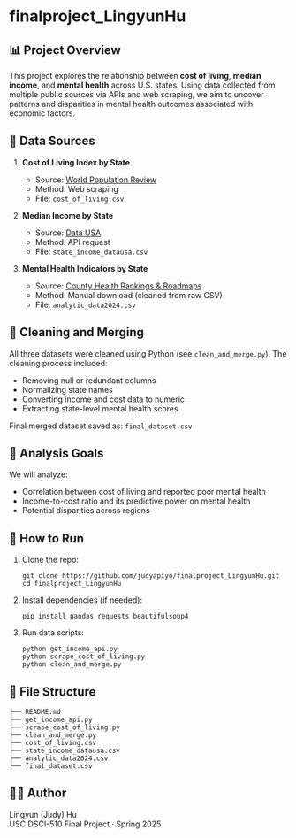 # finalproject_LingyunHu

## 📊 Project Overview

This project explores the relationship between **cost of living**, **median income**, and **mental health** across U.S. states. Using data collected from multiple public sources via APIs and web scraping, we aim to uncover patterns and disparities in mental health outcomes associated with economic factors.

## 📁 Data Sources

1. **Cost of Living Index by State**  
   - Source: [World Population Review](https://worldpopulationreview.com/state-rankings/cost-of-living-index-by-state)  
   - Method: Web scraping  
   - File: `cost_of_living.csv`

2. **Median Income by State**  
   - Source: [Data USA](https://datausa.io/)  
   - Method: API request  
   - File: `state_income_datausa.csv`

3. **Mental Health Indicators by State**  
   - Source: [County Health Rankings & Roadmaps](https://www.countyhealthrankings.org/)  
   - Method: Manual download (cleaned from raw CSV)  
   - File: `analytic_data2024.csv`

## 🧹 Cleaning and Merging

All three datasets were cleaned using Python (see `clean_and_merge.py`). The cleaning process included:
- Removing null or redundant columns
- Normalizing state names
- Converting income and cost data to numeric
- Extracting state-level mental health scores

Final merged dataset saved as: `final_dataset.csv`

## 🧪 Analysis Goals

We will analyze:
- Correlation between cost of living and reported poor mental health
- Income-to-cost ratio and its predictive power on mental health
- Potential disparities across regions

## 🚀 How to Run

1. Clone the repo:
   ```
   git clone https://github.com/judyapiyo/finalproject_LingyunHu.git
   cd finalproject_LingyunHu
   ```

2. Install dependencies (if needed):
   ```
   pip install pandas requests beautifulsoup4
   ```

3. Run data scripts:
   ```
   python get_income_api.py
   python scrape_cost_of_living.py
   python clean_and_merge.py
   ```

## 📝 File Structure

```
├── README.md
├── get_income_api.py
├── scrape_cost_of_living.py
├── clean_and_merge.py
├── cost_of_living.csv
├── state_income_datausa.csv
├── analytic_data2024.csv
└── final_dataset.csv
```

## 👩‍💻 Author

Lingyun (Judy) Hu  
USC DSCI-510 Final Project · Spring 2025
